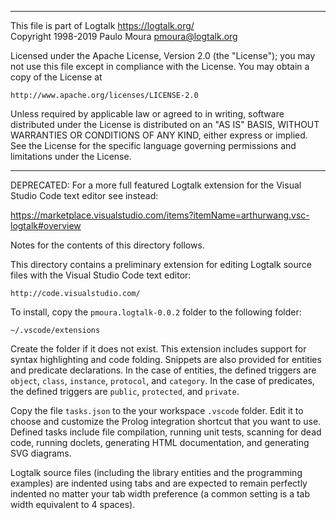________________________________________________________________________

This file is part of Logtalk <https://logtalk.org/>  
Copyright 1998-2019 Paulo Moura <pmoura@logtalk.org>

Licensed under the Apache License, Version 2.0 (the "License");
you may not use this file except in compliance with the License.
You may obtain a copy of the License at

    http://www.apache.org/licenses/LICENSE-2.0

Unless required by applicable law or agreed to in writing, software
distributed under the License is distributed on an "AS IS" BASIS,
WITHOUT WARRANTIES OR CONDITIONS OF ANY KIND, either express or implied.
See the License for the specific language governing permissions and
limitations under the License.
________________________________________________________________________


DEPRECATED: For a more full featured Logtalk extension for the Visual Studio
Code text editor see instead:

https://marketplace.visualstudio.com/items?itemName=arthurwang.vsc-logtalk#overview

Notes for the contents of this directory follows.


This directory contains a preliminary extension for editing Logtalk source
files with the Visual Studio Code text editor: 

	http://code.visualstudio.com/

To install, copy the `pmoura.logtalk-0.0.2` folder to the following folder:

	~/.vscode/extensions

Create the folder if it does not exist. This extension includes support
for syntax highlighting and code folding. Snippets are also provided for
entities and predicate declarations. In the case of entities, the defined
triggers are `object`, `class`, `instance`, `protocol`, and `category`.
In the case of predicates, the defined triggers are `public`, `protected`,
and `private`.

Copy the file `tasks.json` to the your workspace `.vscode` folder. Edit it to
choose and customize the Prolog integration shortcut that you want to use.
Defined tasks include file compilation, running unit tests, scanning for
dead code, running doclets, generating HTML documentation, and generating
SVG diagrams.

Logtalk source files (including the library entities and the programming
examples) are indented using tabs and are expected to remain perfectly 
indented no matter your tab width preference (a common setting is a tab
width equivalent to 4 spaces).
